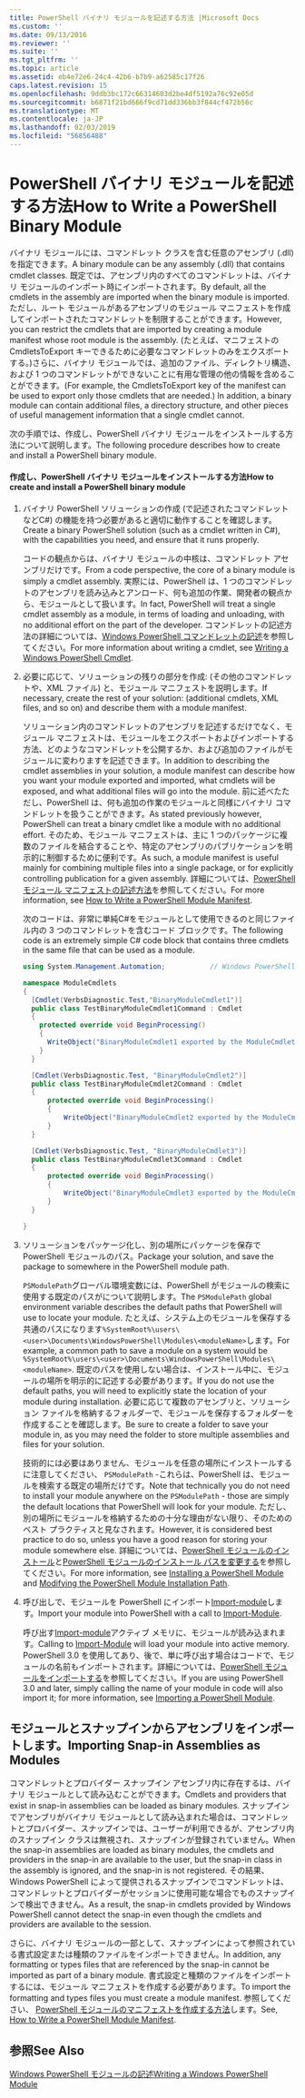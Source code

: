 ```yaml
---
title: PowerShell バイナリ モジュールを記述する方法 |Microsoft Docs
ms.custom: ''
ms.date: 09/13/2016
ms.reviewer: ''
ms.suite: ''
ms.tgt_pltfrm: ''
ms.topic: article
ms.assetid: eb4e72e6-24c4-42b6-b7b9-a62585c17f26
caps.latest.revision: 15
ms.openlocfilehash: 9ddb3bc172c66314603d2be4df5192a76c92e05d
ms.sourcegitcommit: b6871f21bd666f9cd71dd336bb3f844cf472b56c
ms.translationtype: MT
ms.contentlocale: ja-JP
ms.lasthandoff: 02/03/2019
ms.locfileid: "56856488"
---
```

# <a name="how-to-write-a-powershell-binary-module"></a><span data-ttu-id="e57d8-102">PowerShell バイナリ モジュールを記述する方法</span><span class="sxs-lookup"><span data-stu-id="e57d8-102">How to Write a PowerShell Binary Module</span></span>

<span data-ttu-id="e57d8-103">バイナリ モジュールには、コマンドレット クラスを含む任意のアセンブリ (.dll) を指定できます。</span><span class="sxs-lookup"><span data-stu-id="e57d8-103">A binary module can be any assembly (.dll) that contains cmdlet classes.</span></span> <span data-ttu-id="e57d8-104">既定では、アセンブリ内のすべてのコマンドレットは、バイナリ モジュールのインポート時にインポートされます。</span><span class="sxs-lookup"><span data-stu-id="e57d8-104">By default, all the cmdlets in the assembly are imported when the binary module is imported.</span></span> <span data-ttu-id="e57d8-105">ただし、ルート モジュールがあるアセンブリのモジュール マニフェストを作成してインポートされたコマンドレットを制限することができます。</span><span class="sxs-lookup"><span data-stu-id="e57d8-105">However, you can restrict the cmdlets that are imported by creating a module manifest whose root module is the assembly.</span></span> <span data-ttu-id="e57d8-106">(たとえば、マニフェストの CmdletsToExport キーできるために必要なコマンドレットのみをエクスポートする。)さらに、バイナリ モジュールでは、追加のファイル、ディレクトリ構造、および 1 つのコマンドレットができないことに有用な管理の他の情報を含めることができます。</span><span class="sxs-lookup"><span data-stu-id="e57d8-106">(For example, the CmdletsToExport key of the manifest can be used to export only those cmdlets that are needed.) In addition, a binary module can contain additional files, a directory structure, and other pieces of useful management information that a single cmdlet cannot.</span></span>

<span data-ttu-id="e57d8-107">次の手順では、作成し、PowerShell バイナリ モジュールをインストールする方法について説明します。</span><span class="sxs-lookup"><span data-stu-id="e57d8-107">The following procedure describes how to create and install a PowerShell binary module.</span></span>

#### <a name="how-to-create-and-install-a-powershell-binary-module"></a><span data-ttu-id="e57d8-108">作成し、PowerShell バイナリ モジュールをインストールする方法</span><span class="sxs-lookup"><span data-stu-id="e57d8-108">How to create and install a PowerShell binary module</span></span>

1. <span data-ttu-id="e57d8-109">バイナリ PowerShell ソリューションの作成 (で記述されたコマンドレットなどC#) の機能を持つ必要があると適切に動作することを確認します。</span><span class="sxs-lookup"><span data-stu-id="e57d8-109">Create a binary PowerShell solution (such as a cmdlet written in C#), with the capabilities you need, and ensure that it runs properly.</span></span>

   <span data-ttu-id="e57d8-110">コードの観点からは、バイナリ モジュールの中核は、コマンドレット アセンブリだけです。</span><span class="sxs-lookup"><span data-stu-id="e57d8-110">From a code perspective, the core of a binary module is simply a cmdlet assembly.</span></span> <span data-ttu-id="e57d8-111">実際には、PowerShell は、1 つのコマンドレットのアセンブリを読み込みとアンロード、何も追加の作業、開発者の観点から、モジュールとして扱います。</span><span class="sxs-lookup"><span data-stu-id="e57d8-111">In fact, PowerShell will treat a single cmdlet assembly as a module, in terms of loading and unloading, with no additional effort on the part of the developer.</span></span> <span data-ttu-id="e57d8-112">コマンドレットの記述方法の詳細については、[Windows PowerShell コマンドレットの記述](../cmdlet/writing-a-windows-powershell-cmdlet.md)を参照してください。</span><span class="sxs-lookup"><span data-stu-id="e57d8-112">For more information about writing a cmdlet, see [Writing a Windows PowerShell Cmdlet](../cmdlet/writing-a-windows-powershell-cmdlet.md).</span></span>

2. <span data-ttu-id="e57d8-113">必要に応じて、ソリューションの残りの部分を作成: (その他のコマンドレットや、XML ファイル) と、モジュール マニフェストを説明します。</span><span class="sxs-lookup"><span data-stu-id="e57d8-113">If necessary, create the rest of your solution: (additional cmdlets, XML files, and so on) and describe them with a module manifest.</span></span>

   <span data-ttu-id="e57d8-114">ソリューション内のコマンドレットのアセンブリを記述するだけでなく、モジュール マニフェストは、モジュールをエクスポートおよびインポートする方法、どのようなコマンドレットを公開するか、および追加のファイルがモジュールに変わりますを記述できます。</span><span class="sxs-lookup"><span data-stu-id="e57d8-114">In addition to describing the cmdlet assemblies in your solution, a module manifest can describe how you want your module exported and imported, what cmdlets will be exposed, and what additional files will go into the module.</span></span> <span data-ttu-id="e57d8-115">前に述べたただし、PowerShell は、何も追加の作業のモジュールと同様にバイナリ コマンドレットを扱うことができます。</span><span class="sxs-lookup"><span data-stu-id="e57d8-115">As stated previously however, PowerShell can treat a binary cmdlet like a module with no additional effort.</span></span> <span data-ttu-id="e57d8-116">そのため、モジュール マニフェストは、主に 1 つのパッケージに複数のファイルを結合することや、特定のアセンブリのパブリケーションを明示的に制御するために便利です。</span><span class="sxs-lookup"><span data-stu-id="e57d8-116">As such, a module manifest is useful mainly for combining multiple files into a single package, or for explicitly controlling publication for a given assembly.</span></span> <span data-ttu-id="e57d8-117">詳細については、[PowerShell モジュール マニフェストの記述方法](http://msdn.microsoft.com/en-us/abe4c24b-e64e-4a61-81d5-18c4fceba0b6)を参照してください。</span><span class="sxs-lookup"><span data-stu-id="e57d8-117">For more information, see [How to Write a PowerShell Module Manifest](http://msdn.microsoft.com/en-us/abe4c24b-e64e-4a61-81d5-18c4fceba0b6).</span></span>

   <span data-ttu-id="e57d8-118">次のコードは、非常に単純C#をモジュールとして使用できるのと同じファイル内の 3 つのコマンドレットを含むコード ブロックです。</span><span class="sxs-lookup"><span data-stu-id="e57d8-118">The following code is an extremely simple C# code block that contains three cmdlets in the same file that can be used as a module.</span></span>

   ```csharp
   using System.Management.Automation;           // Windows PowerShell namespace.

   namespace ModuleCmdlets
   {
     [Cmdlet(VerbsDiagnostic.Test,"BinaryModuleCmdlet1")]
     public class TestBinaryModuleCmdlet1Command : Cmdlet
     {
       protected override void BeginProcessing()
       {
         WriteObject("BinaryModuleCmdlet1 exported by the ModuleCmdlets module.");
       }
     }

     [Cmdlet(VerbsDiagnostic.Test, "BinaryModuleCmdlet2")]
     public class TestBinaryModuleCmdlet2Command : Cmdlet
     {
         protected override void BeginProcessing()
         {
             WriteObject("BinaryModuleCmdlet2 exported by the ModuleCmdlets module.");
         }
     }

     [Cmdlet(VerbsDiagnostic.Test, "BinaryModuleCmdlet3")]
     public class TestBinaryModuleCmdlet3Command : Cmdlet
     {
         protected override void BeginProcessing()
         {
             WriteObject("BinaryModuleCmdlet3 exported by the ModuleCmdlets module.");
         }
     }

   }
   ```

3. <span data-ttu-id="e57d8-119">ソリューションをパッケージ化し、別の場所にパッケージを保存で PowerShell モジュールのパス。</span><span class="sxs-lookup"><span data-stu-id="e57d8-119">Package your solution, and save the package to somewhere in the PowerShell module path.</span></span>

   <span data-ttu-id="e57d8-120">`PSModulePath`グローバル環境変数には、PowerShell がモジュールの検索に使用する既定のパスがについて説明します。</span><span class="sxs-lookup"><span data-stu-id="e57d8-120">The `PSModulePath` global environment variable describes the default paths that PowerShell will use to locate your module.</span></span> <span data-ttu-id="e57d8-121">たとえば、システム上のモジュールを保存する共通のパスになります`%SystemRoot%\users\<user>\Documents\WindowsPowerShell\Modules\<moduleName>`します。</span><span class="sxs-lookup"><span data-stu-id="e57d8-121">For example, a common path to save a module on a system would be `%SystemRoot%\users\<user>\Documents\WindowsPowerShell\Modules\<moduleName>`.</span></span> <span data-ttu-id="e57d8-122">既定のパスを使用しない場合は、インストール中に、モジュールの場所を明示的に記述する必要があります。</span><span class="sxs-lookup"><span data-stu-id="e57d8-122">If you do not use the default paths, you will need to explicitly state the location of your module during installation.</span></span> <span data-ttu-id="e57d8-123">必要に応じて複数のアセンブリと、ソリューション ファイルを格納するフォルダーで、モジュールを保存するフォルダーを作成することを確認します。</span><span class="sxs-lookup"><span data-stu-id="e57d8-123">Be sure to create a folder to save your module in, as you may need the folder to store multiple assemblies and files for your solution.</span></span>

   <span data-ttu-id="e57d8-124">技術的には必要はありません、モジュールを任意の場所にインストールするに注意してください、 `PSModulePath` -これらは、PowerShell は、モジュールを検索する既定の場所だけです。</span><span class="sxs-lookup"><span data-stu-id="e57d8-124">Note that technically you do not need to install your module anywhere on the `PSModulePath` - those are simply the default locations that PowerShell will look for your module.</span></span> <span data-ttu-id="e57d8-125">ただし、別の場所にモジュールを格納するための十分な理由がない限り、そのためのベスト プラクティスと見なされます。</span><span class="sxs-lookup"><span data-stu-id="e57d8-125">However, it is considered best practice to do so, unless you have a good reason for storing your module somewhere else.</span></span> <span data-ttu-id="e57d8-126">詳細については、[PowerShell モジュールのインストール](./installing-a-powershell-module.md)と[PowerShell モジュールのインストール パスを変更する](./modifying-the-psmodulepath-installation-path.md)を参照してください。</span><span class="sxs-lookup"><span data-stu-id="e57d8-126">For more information, see [Installing a PowerShell Module](./installing-a-powershell-module.md) and [Modifying the PowerShell Module Installation Path](./modifying-the-psmodulepath-installation-path.md).</span></span>

4. <span data-ttu-id="e57d8-127">呼び出しで、モジュールを PowerShell にインポート[Import-module](/powershell/module/Microsoft.PowerShell.Core/Import-Module)します。</span><span class="sxs-lookup"><span data-stu-id="e57d8-127">Import your module into PowerShell with a call to [Import-Module](/powershell/module/Microsoft.PowerShell.Core/Import-Module).</span></span>

   <span data-ttu-id="e57d8-128">呼び出す[Import-module](/powershell/module/Microsoft.PowerShell.Core/Import-Module)アクティブ メモリに、モジュールが読み込まれます。</span><span class="sxs-lookup"><span data-stu-id="e57d8-128">Calling to [Import-Module](/powershell/module/Microsoft.PowerShell.Core/Import-Module) will load your module into active memory.</span></span> <span data-ttu-id="e57d8-129">PowerShell 3.0 を使用してあり、後で、単に呼び出す場合はコードで、モジュールの名前もインポートされます。詳細については、[PowerShell モジュールをインポートする](./importing-a-powershell-module.md)を参照してください。</span><span class="sxs-lookup"><span data-stu-id="e57d8-129">If you are using PowerShell 3.0 and later, simply calling the name of your module in code will also import it; for more information, see [Importing a PowerShell Module](./importing-a-powershell-module.md).</span></span>

## <a name="importing-snap-in-assemblies-as-modules"></a><span data-ttu-id="e57d8-130">モジュールとスナップインからアセンブリをインポートします。</span><span class="sxs-lookup"><span data-stu-id="e57d8-130">Importing Snap-in Assemblies as Modules</span></span>

<span data-ttu-id="e57d8-131">コマンドレットとプロバイダー スナップイン アセンブリ内に存在するは、バイナリ モジュールとして読み込むことができます。</span><span class="sxs-lookup"><span data-stu-id="e57d8-131">Cmdlets and providers that exist in snap-in assemblies can be loaded as binary modules.</span></span> <span data-ttu-id="e57d8-132">スナップインでアセンブリがバイナリ モジュールとして読み込まれた場合は、コマンドレットとプロバイダー、スナップインでは、ユーザーが利用できるが、アセンブリ内のスナップイン クラスは無視され、スナップインが登録されていません。</span><span class="sxs-lookup"><span data-stu-id="e57d8-132">When the snap-in assemblies are loaded as binary modules, the cmdlets and providers in the snap-in are available to the user, but the snap-in class in the assembly is ignored, and the snap-in is not registered.</span></span> <span data-ttu-id="e57d8-133">その結果、Windows PowerShell によって提供されるスナップインでコマンドレットは、コマンドレットとプロバイダーがセッションに使用可能な場合でものスナップインで検出できません。</span><span class="sxs-lookup"><span data-stu-id="e57d8-133">As a result, the snap-in cmdlets provided by Windows PowerShell cannot detect the snap-in even though the cmdlets and providers are available to the session.</span></span>

<span data-ttu-id="e57d8-134">さらに、バイナリ モジュールの一部として、スナップインによって参照されている書式設定または種類のファイルをインポートできません。</span><span class="sxs-lookup"><span data-stu-id="e57d8-134">In addition, any formatting or types files that are referenced by the snap-in cannot be imported as part of a binary module.</span></span> <span data-ttu-id="e57d8-135">書式設定と種類のファイルをインポートするには、モジュール マニフェストを作成する必要があります。</span><span class="sxs-lookup"><span data-stu-id="e57d8-135">To import the formatting and types files you must create a module manifest.</span></span> <span data-ttu-id="e57d8-136">参照してください、 [PowerShell モジュールのマニフェストを作成する方法](http://msdn.microsoft.com/en-us/abe4c24b-e64e-4a61-81d5-18c4fceba0b6)します。</span><span class="sxs-lookup"><span data-stu-id="e57d8-136">See, [How to Write a PowerShell Module Manifest](http://msdn.microsoft.com/en-us/abe4c24b-e64e-4a61-81d5-18c4fceba0b6).</span></span>

## <a name="see-also"></a><span data-ttu-id="e57d8-137">参照</span><span class="sxs-lookup"><span data-stu-id="e57d8-137">See Also</span></span>

[<span data-ttu-id="e57d8-138">Windows PowerShell モジュールの記述</span><span class="sxs-lookup"><span data-stu-id="e57d8-138">Writing a Windows PowerShell Module</span></span>](./writing-a-windows-powershell-module.md)
